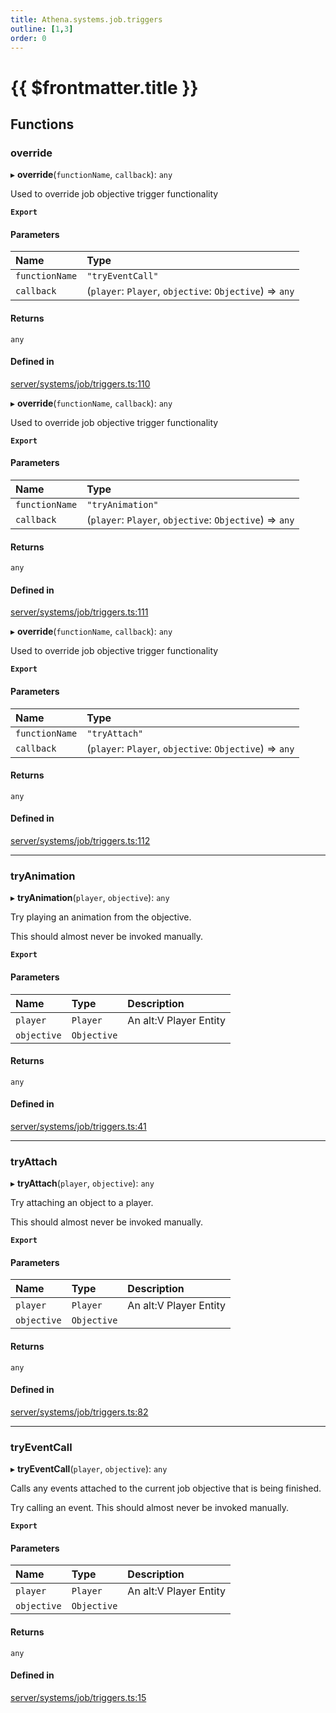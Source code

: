 ```yaml
---
title: Athena.systems.job.triggers
outline: [1,3]
order: 0
---
```


# {{ $frontmatter.title }}


## Functions

### override

▸ **override**(`functionName`, `callback`): `any`

Used to override job objective trigger functionality

**`Export`**

#### Parameters

| Name | Type |
| :------ | :------ |
| `functionName` | ``"tryEventCall"`` |
| `callback` | (`player`: `Player`, `objective`: `Objective`) => `any` |

#### Returns

`any`

#### Defined in

[server/systems/job/triggers.ts:110](https://github.com/Stuyk/altv-athena/blob/627294b/src/core/server/systems/job/triggers.ts#L110)

▸ **override**(`functionName`, `callback`): `any`

Used to override job objective trigger functionality

**`Export`**

#### Parameters

| Name | Type |
| :------ | :------ |
| `functionName` | ``"tryAnimation"`` |
| `callback` | (`player`: `Player`, `objective`: `Objective`) => `any` |

#### Returns

`any`

#### Defined in

[server/systems/job/triggers.ts:111](https://github.com/Stuyk/altv-athena/blob/627294b/src/core/server/systems/job/triggers.ts#L111)

▸ **override**(`functionName`, `callback`): `any`

Used to override job objective trigger functionality

**`Export`**

#### Parameters

| Name | Type |
| :------ | :------ |
| `functionName` | ``"tryAttach"`` |
| `callback` | (`player`: `Player`, `objective`: `Objective`) => `any` |

#### Returns

`any`

#### Defined in

[server/systems/job/triggers.ts:112](https://github.com/Stuyk/altv-athena/blob/627294b/src/core/server/systems/job/triggers.ts#L112)

___

### tryAnimation

▸ **tryAnimation**(`player`, `objective`): `any`

Try playing an animation from the objective.

This should almost never be invoked manually.

**`Export`**

#### Parameters

| Name | Type | Description |
| :------ | :------ | :------ |
| `player` | `Player` | An alt:V Player Entity |
| `objective` | `Objective` |  |

#### Returns

`any`

#### Defined in

[server/systems/job/triggers.ts:41](https://github.com/Stuyk/altv-athena/blob/627294b/src/core/server/systems/job/triggers.ts#L41)

___

### tryAttach

▸ **tryAttach**(`player`, `objective`): `any`

Try attaching an object to a player.

This should almost never be invoked manually.

**`Export`**

#### Parameters

| Name | Type | Description |
| :------ | :------ | :------ |
| `player` | `Player` | An alt:V Player Entity |
| `objective` | `Objective` |  |

#### Returns

`any`

#### Defined in

[server/systems/job/triggers.ts:82](https://github.com/Stuyk/altv-athena/blob/627294b/src/core/server/systems/job/triggers.ts#L82)

___

### tryEventCall

▸ **tryEventCall**(`player`, `objective`): `any`

Calls any events attached to the current job objective that is being finished.

Try calling an event. This should almost never be invoked manually.

**`Export`**

#### Parameters

| Name | Type | Description |
| :------ | :------ | :------ |
| `player` | `Player` | An alt:V Player Entity |
| `objective` | `Objective` |  |

#### Returns

`any`

#### Defined in

[server/systems/job/triggers.ts:15](https://github.com/Stuyk/altv-athena/blob/627294b/src/core/server/systems/job/triggers.ts#L15)
